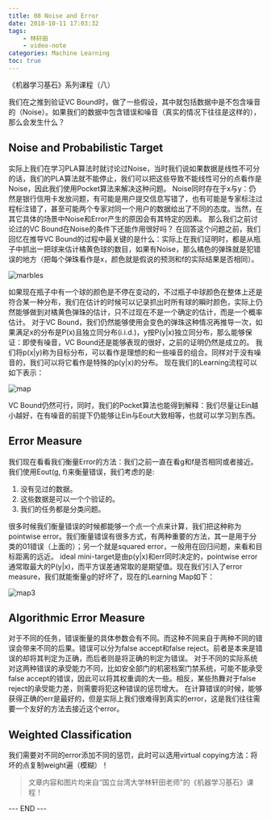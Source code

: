 ```yaml
---
title: 08 Noise and Error
date: 2018-10-11 17:03:32
tags: 
    - 林轩田
    - video-note
categories: Machine Learning
toc: true
---
```



《机器学习基石》系列课程（八）

我们在之推到验证VC Bound时，做了一些假设，其中就包括数据中是不包含噪音的（Noise）。如果我们的数据中包含错误和噪音（真实的情况下往往是这样的），那么会发生什么？
<!-- more -->
## Noise and Probabilistic Target
实际上我们在学习PLA算法时就讨论过Noise，当时我们说如果数据是线性不可分的话，我们的PLA算法就不能停止，我们可以把这些导致不能线性可分的点看作是Noise，因此我们使用Pocket算法来解决这种问题。
Noise同时存在于x与y：仍然是银行信用卡发放问题，有可能是用户提交信息写错了，也有可能是专家标注过程标注错了，甚至可能两个专家对同一个用户的数据给出了不同的态度。当然，在其它具体的场景中Noise和Error产生的原因会有其特定的因素。
那么我们之前讨论过的VC Bound在Noise的条件下还能作用很好吗？
在回答这个问题之前，我们回忆在推导VC Bound的过程中最关键的是什么：实际上在我们证明时，都是从瓶子中抓出一把球来估计橘黄色球的数目，如果有Noise，那么橘色的弹珠就是犯错误的地方（把每个弹珠看作是x，颜色就是假说的预测和f的实际结果是否相同）。

![marbles](1.png) 

如果现在瓶子中有一个球的颜色是不停在变动的，不过瓶子中球颜色在整体上还是符合某一种分布，我们在估计的时候可以记录抓出时所有球的瞬时颜色，实际上仍然能够做到对橘黄色弹珠的估计，只不过现在不是一个确定的估计，而是一个概率估计。
对于VC Bound，我们仍然能够使用会变色的弹珠这种情况再推导一次，如果满足x的分布是P(x)且独立同分布(i.i.d.)，y按P(y|x)独立同分布，那么能够保证：即使有噪音，VC Bound还是能够表现的很好，之前的证明仍然是成立的。
我们将p(x|y)称为目标分布，可以看作是理想的和一些噪音的组合。同样对于没有噪音的，我们可以将它看作是特殊的p(y|x)的分布。
现在我们的Learning流程可以如下表示：

![map](2.png) 

VC Bound仍然可行，同时，我们的Pocket算法也能得到解释：我们尽量让Ein越小越好，在有噪音的前提下仍能够让Ein与Eout大致相等，也就可以学习到东西。

## Error Measure
我们现在看看我们衡量Error的方法：我们之前一直在看g和f是否相同或者接近。我们使用Eout(g, f)来衡量错误，我们考虑的是:

1. 没有见过的数据。
2. 这些数据是可以一个个验证的。
3. 我们的任务都是分类问题。

很多时候我们衡量错误的时候都能够一个点一个点来计算，我们把这种称为pointwise error。我们衡量错误有很多方式，有两种重要的方法，其一是用于分类的01错误（上面的）；另一个就是squared error，一般用在回归问题，来看和目标距离的远近。
ideal mini-target是由p(y|x)和err同时决定的，pointwise error通常取最大的P(y|x)，而平方误差通常取的是期望值。现在我们引入了error measure，我们就能衡量g的好坏了，现在的Learning Map如下：

![map3](3.png) 

## Algorithmic Error Measure
对于不同的任务，错误衡量的具体参数会有不同。而这种不同来自于两种不同的错误会带来不同的后果。错误可以分为false accept和false reject。前者是本来是错误的却将其判定为正确，而后者则是将正确的判定为错误。
对于不同的实际系统对这两种错误的承受能力不同，比如安全部门的机密档案门禁系统，可能不能承受false accept的错误，因此可以将其权重调的大一些。相反，某些热舞对于false reject的承受能力差，则需要将犯这种错误的惩罚增大。
在计算错误的时候，能够获得正确的err是最好的，但是实际上我们很难得到真实的error，这是我们往往需要一个友好的方法去接近这个error。

## Weighted Classification
我们需要对不同的error添加不同的惩罚，此时可以选用virtual copying方法：将坏的点复制weight遍（模糊）！

> 文章内容和图片均来自“国立台湾大学林轩田老师”的《机器学习基石》课程！

--- END --- 